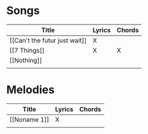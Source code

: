 # Songs

| Title                                                    | Lyrics | Chords |
|----------------------------------------------------------|--------|--------|
| [[Can't the futur just wait]]                            | X      |        |
| [[7 Things]]                                             | X      | X      |
| [[Nothing]]                                              |        |        |
|                                                          |        |        |


# Melodies

| Title                | Lyrics | Chords |
|----------------------|--------|--------|
| [[Noname 1]]         | X      |        |
|                      |        |        |

